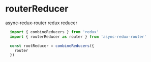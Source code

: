 # routerReducer
  async-redux-router redux reducer

  ```js
    import { combineReducers } from 'redux'
    import { routerReducer as router } from 'async-redux-router'

    const rootReducer = combineReducers({
      router
    })
  ```
